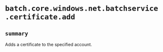 # `batch.core.windows.net.batchservice.certificate.add`

## `summary`
Adds a certificate to the specified account.


